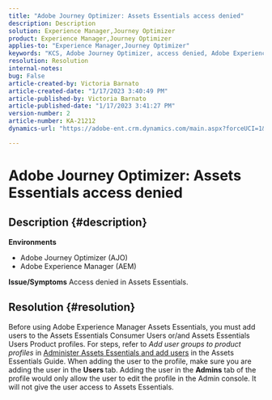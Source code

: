```yaml
---
title: "Adobe Journey Optimizer: Assets Essentials access denied"
description: Description
solution: Experience Manager,Journey Optimizer
product: Experience Manager,Journey Optimizer
applies-to: "Experience Manager,Journey Optimizer"
keywords: "KCS, Adobe Journey Optimizer, access denied, Adobe Experience Manager, AEM, AJO, Assets Essentials, troubleshooting"
resolution: Resolution
internal-notes: 
bug: False
article-created-by: Victoria Barnato
article-created-date: "1/17/2023 3:40:49 PM"
article-published-by: Victoria Barnato
article-published-date: "1/17/2023 3:41:27 PM"
version-number: 2
article-number: KA-21212
dynamics-url: "https://adobe-ent.crm.dynamics.com/main.aspx?forceUCI=1&pagetype=entityrecord&etn=knowledgearticle&id=cfeedd4e-7d96-ed11-aad1-6045bd006079"

---
```

# Adobe Journey Optimizer: Assets Essentials access denied

## Description {#description}

<b>Environments</b>
- Adobe Journey Optimizer (AJO)
- Adobe Experience Manager (AEM)



<b>Issue/Symptoms</b>
Access denied in Assets Essentials.


## Resolution {#resolution}


Before using Adobe Experience Manager Assets Essentials, you must add users to the Assets Essentials Consumer Users or/and Assets Essentials Users Product profiles. For steps, refer to *Add user groups to product profiles* in [Administer Assets Essentials and add users](https://experienceleague.adobe.com/docs/experience-manager-assets-essentials/help/get-started-admins/deploy-administer.html#add-users-to-product-profiles) in the Assets Essentials Guide. When adding the user to the profile, make sure you are adding the user in the <b>Users </b> tab. Adding the user in the <b>Admins</b> tab of the profile would only allow the user to edit the profile in the Admin console. It will not give the user access to Assets Essentials.


